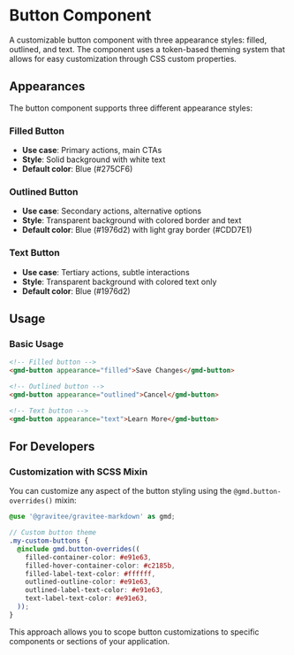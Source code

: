 # Button Component

A customizable button component with three appearance styles: filled, outlined, and text. The component uses a token-based theming system that allows for easy customization through CSS custom properties.

## Appearances

The button component supports three different appearance styles:

### Filled Button
- **Use case**: Primary actions, main CTAs
- **Style**: Solid background with white text
- **Default color**: Blue (#275CF6)

### Outlined Button  
- **Use case**: Secondary actions, alternative options
- **Style**: Transparent background with colored border and text
- **Default color**: Blue (#1976d2) with light gray border (#CDD7E1)

### Text Button
- **Use case**: Tertiary actions, subtle interactions
- **Style**: Transparent background with colored text only
- **Default color**: Blue (#1976d2)

## Usage

### Basic Usage

```html
<!-- Filled button -->
<gmd-button appearance="filled">Save Changes</gmd-button>

<!-- Outlined button -->
<gmd-button appearance="outlined">Cancel</gmd-button>

<!-- Text button -->
<gmd-button appearance="text">Learn More</gmd-button>
```


## For Developers

### Customization with SCSS Mixin

You can customize any aspect of the button styling using the `@gmd.button-overrides()` mixin:

```scss
@use '@gravitee/gravitee-markdown' as gmd;

// Custom button theme
.my-custom-buttons {
  @include gmd.button-overrides((
    filled-container-color: #e91e63,
    filled-hover-container-color: #c2185b,
    filled-label-text-color: #ffffff,
    outlined-outline-color: #e91e63,
    outlined-label-text-color: #e91e63,
    text-label-text-color: #e91e63,
  ));
}
```

This approach allows you to scope button customizations to specific components or sections of your application.

